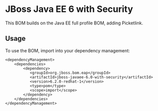 JBoss Java EE 6 with Security
=============================

This BOM builds on the Java EE full profile BOM, adding Picketlink.
 
Usage
-----

To use the BOM, import into your dependency management:

    <dependencyManagement>
        <dependencies>
            <dependency>
               <groupId>org.jboss.bom.eap</groupId>
               <artifactId>jboss-javaee-6.0-with-security</artifactId>
               <version>6.2.0-redhat-1</version>
               <type>pom</type>
               <scope>import</scope>
            </dependency>
        </dependencies>
    </dependencyManagement>
